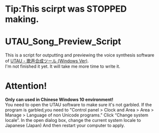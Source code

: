 # Tip:This scirpt was STOPPED making.
# UTAU_Song_Preview_Script
This is a script for outputting and previewing the voice synthesis software of [UTAU - 歌声合成ツール (Windows Ver)](https://utau-synth.com).  
I'm not finished it yet.
It will take me more time to write it.

# Attention!
__Only can used in Chinese Windows 10 environment!__  
You need to open the UTAU software to make sure it's not garbled.
If the program is garbled,you need to "Control panel > Clock and Area > Area > Manage > Language of non Unicode programs." Click “Change system locale”. 
In the open dialog box, change the current system locale to Japanese (Japan) And then restart your computer to apply.
